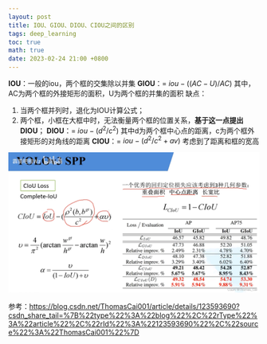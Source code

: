 ```yaml
---
layout: post
title: IOU、GIOU、DIOU、CIOU之间的区别
tags: deep_learning
toc: true
math: true
date: 2023-02-24 21:00 +0800
---
```


**IOU**：一般的iou，两个框的交集除以并集
**GIOU**：= $iou - ((AC-U)/AC)$ 
其中， AC为两个框的外接矩形的面积，U为两个框的并集的面积
缺点：
1. 当两个框并列时，退化为IOU计算公式；
2. 两个框，小框在大框中时，无法衡量两个框的位置关系，**基于这一点提出DIOU**；
**DIOU**：= $iou - (d^2 / c^2)$
其中d为两个框中心点的距离，c为两个框外接矩形的对角线的距离
**CIOU**：= $iou - (d^2 / c^2 + av)$
考虑到了距离和框的宽高

![CIOU公式](_img/ciou.png)
  
参考：https://blog.csdn.net/ThomasCai001/article/details/123593690?csdn_share_tail=%7B%22type%22%3A%22blog%22%2C%22rType%22%3A%22article%22%2C%22rId%22%3A%22123593690%22%2C%22source%22%3A%22ThomasCai001%22%7D